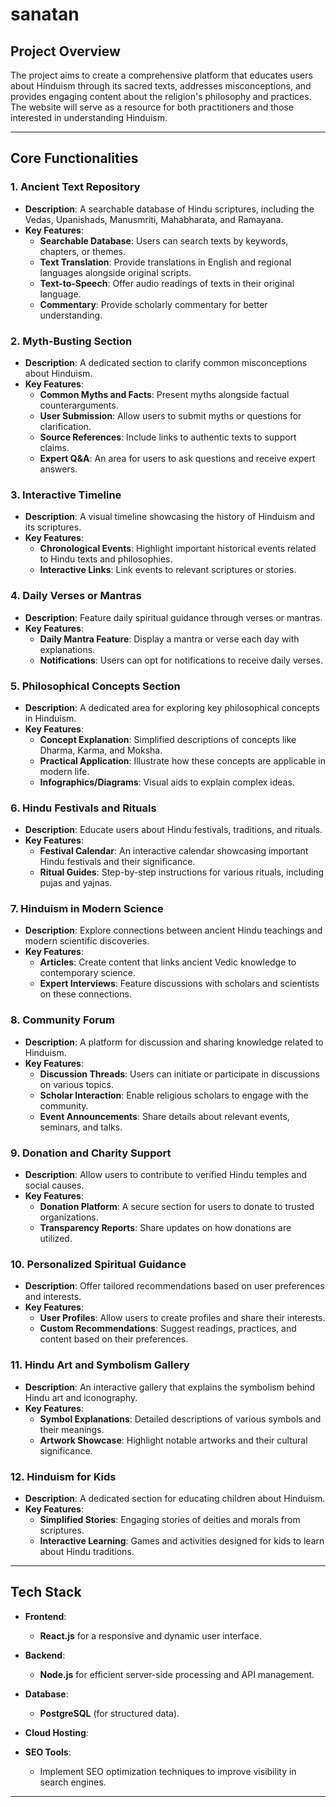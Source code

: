 # sanatan

## Project Overview
The project aims to create a comprehensive platform that educates users about Hinduism through its sacred texts, addresses misconceptions, and provides engaging content about the religion's philosophy and practices. The website will serve as a resource for both practitioners and those interested in understanding Hinduism.

---

## Core Functionalities

### 1. Ancient Text Repository
- **Description**: A searchable database of Hindu scriptures, including the Vedas, Upanishads, Manusmriti, Mahabharata, and Ramayana.
- **Key Features**:
  - **Searchable Database**: Users can search texts by keywords, chapters, or themes.
  - **Text Translation**: Provide translations in English and regional languages alongside original scripts.
  - **Text-to-Speech**: Offer audio readings of texts in their original language.
  - **Commentary**: Provide scholarly commentary for better understanding.

### 2. Myth-Busting Section
- **Description**: A dedicated section to clarify common misconceptions about Hinduism.
- **Key Features**:
  - **Common Myths and Facts**: Present myths alongside factual counterarguments.
  - **User Submission**: Allow users to submit myths or questions for clarification.
  - **Source References**: Include links to authentic texts to support claims.
  - **Expert Q&A**: An area for users to ask questions and receive expert answers.

### 3. Interactive Timeline
- **Description**: A visual timeline showcasing the history of Hinduism and its scriptures.
- **Key Features**:
  - **Chronological Events**: Highlight important historical events related to Hindu texts and philosophies.
  - **Interactive Links**: Link events to relevant scriptures or stories.

### 4. Daily Verses or Mantras
- **Description**: Feature daily spiritual guidance through verses or mantras.
- **Key Features**:
  - **Daily Mantra Feature**: Display a mantra or verse each day with explanations.
  - **Notifications**: Users can opt for notifications to receive daily verses.

### 5. Philosophical Concepts Section
- **Description**: A dedicated area for exploring key philosophical concepts in Hinduism.
- **Key Features**:
  - **Concept Explanation**: Simplified descriptions of concepts like Dharma, Karma, and Moksha.
  - **Practical Application**: Illustrate how these concepts are applicable in modern life.
  - **Infographics/Diagrams**: Visual aids to explain complex ideas.

### 6. Hindu Festivals and Rituals
- **Description**: Educate users about Hindu festivals, traditions, and rituals.
- **Key Features**:
  - **Festival Calendar**: An interactive calendar showcasing important Hindu festivals and their significance.
  - **Ritual Guides**: Step-by-step instructions for various rituals, including pujas and yajnas.

### 7. Hinduism in Modern Science
- **Description**: Explore connections between ancient Hindu teachings and modern scientific discoveries.
- **Key Features**:
  - **Articles**: Create content that links ancient Vedic knowledge to contemporary science.
  - **Expert Interviews**: Feature discussions with scholars and scientists on these connections.

### 8. Community Forum
- **Description**: A platform for discussion and sharing knowledge related to Hinduism.
- **Key Features**:
  - **Discussion Threads**: Users can initiate or participate in discussions on various topics.
  - **Scholar Interaction**: Enable religious scholars to engage with the community.
  - **Event Announcements**: Share details about relevant events, seminars, and talks.

### 9. Donation and Charity Support
- **Description**: Allow users to contribute to verified Hindu temples and social causes.
- **Key Features**:
  - **Donation Platform**: A secure section for users to donate to trusted organizations.
  - **Transparency Reports**: Share updates on how donations are utilized.

### 10. Personalized Spiritual Guidance
- **Description**: Offer tailored recommendations based on user preferences and interests.
- **Key Features**:
  - **User Profiles**: Allow users to create profiles and share their interests.
  - **Custom Recommendations**: Suggest readings, practices, and content based on their preferences.

### 11. Hindu Art and Symbolism Gallery
- **Description**: An interactive gallery that explains the symbolism behind Hindu art and iconography.
- **Key Features**:
  - **Symbol Explanations**: Detailed descriptions of various symbols and their meanings.
  - **Artwork Showcase**: Highlight notable artworks and their cultural significance.

### 12. Hinduism for Kids
- **Description**: A dedicated section for educating children about Hinduism.
- **Key Features**:
  - **Simplified Stories**: Engaging stories of deities and morals from scriptures.
  - **Interactive Learning**: Games and activities designed for kids to learn about Hindu traditions.

---

## Tech Stack

- **Frontend**: 
  - **React.js**  for a responsive and dynamic user interface.
  
- **Backend**:
  - **Node.js** for efficient server-side processing and API management.
  
- **Database**:
  - **PostgreSQL** (for structured data).
  
- **Cloud Hosting**:
  

- **SEO Tools**:
  - Implement SEO optimization techniques to improve visibility in search engines.

---

